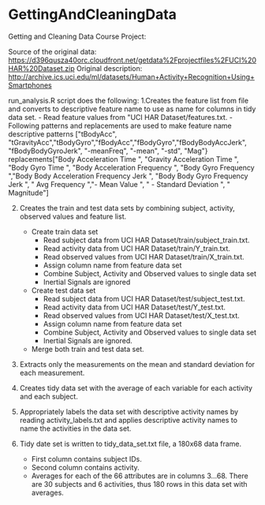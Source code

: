 GettingAndCleaningData
======================
Getting and Cleaning Data Course Project:

Source of the original data: https://d396qusza40orc.cloudfront.net/getdata%2Fprojectfiles%2FUCI%20HAR%20Dataset.zip 
Original description: http://archive.ics.uci.edu/ml/datasets/Human+Activity+Recognition+Using+Smartphones

run_analysis.R script does the following: 
1.Creates the feature list from file and converts to descriptive feature name to use as name for columns in tidy data set.
    - Read feature values from "UCI HAR Dataset/features.txt. 
    - Following patterns and replacements are used to make feature name descriptive
		patterns ["tBodyAcc", "tGravityAcc","tBodyGyro","fBodyAcc","fBodyGyro","fBodyBodyAccJerk", 
					  "fBodyBodyGyroJerk", "-meanFreq", "-mean", "-std", "Mag"}
		replacements["Body Acceleration Time ", "Gravity Acceleration Time ", "Body Gyro Time ",
						  "Body Acceleration Frequency ", "Body Gyro Frequency ","Body Body Acceleration Frequency Jerk ",
						  "Body Body Gyro Frequency Jerk ", " Avg Frequency ","- Mean Value ", " - Standard Deviation ",
						  " Magnitude"]
    
2. Creates the train and test data sets by combining subject, activity, observed values and feature list.
	- Create train data set 
		- Read subject data from UCI HAR Dataset/train/subject_train.txt.		
		- Read activity data from UCI HAR Dataset/train/Y_train.txt.		
		- Read observed values from UCI HAR Dataset/train/X_train.txt. 
		- Assign column name from feature data set
		- Combine Subject, Activity and Observed values to single data set
		- Inertial Signals are ignored
	- Create test data  set
		- Read subject data from UCI HAR Dataset/test/subject_test.txt.		
		- Read activity data from UCI HAR Dataset/test/Y_test.txt.		
		- Read observed values from UCI HAR Dataset/test/X_test.txt. 
		- Assign column name from feature data set
		- Combine Subject, Activity and Observed values to single data set
		- Inertial Signals are ignored.
	- Merge both train and test data set.

3. Extracts only the measurements on the mean and standard deviation for each measurement. 
4. Creates tidy data set with the average of each variable for each activity and each subject. 
5. Appropriately labels the data set with descriptive activity names by reading activity_labels.txt and applies descriptive activity names to name the activities in the data set.
6. Tidy date set is written to tidy_data_set.txt file, a 180x68 data frame. 
	- First column contains subject IDs.
    - Second column contains activity.
    - Averages for each of the 66 attributes are in columns 3...68. 
	There are 30 subjects and 6 activities, thus 180 rows in this data set with averages.


